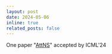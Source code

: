 ```yaml
---
layout: post
date: 2024-05-06
inline: true
related_posts: false
---
```


One paper "[AttNS](https://openreview.net/pdf?id=7RHFdkAkVY)" accepted by ICML'24

